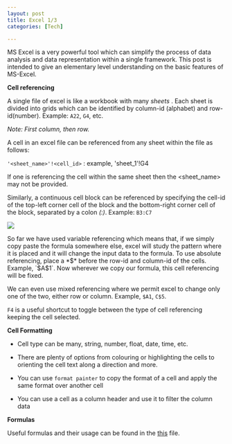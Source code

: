 ```yaml
---
layout: post
title: Excel 1/3
categories: [Tech]

---
```


MS Excel is a very powerful tool which can simplify the process of data analysis and data representation within a single framework. This post is intended to give an elementary level understanding on the basic features of MS-Excel. 

**Cell referencing**

A single file of excel is like a workbook with many *sheets* . Each sheet is divided into grids which can be identified by column-id (alphabet) and row-id(number). Example: `A22`, `G4`, etc. 

*Note: First column, then row.* 

A cell in an excel file can be referenced from any sheet within the file as follows:

`'<sheet_name>'!<cell_id>` : example,   'sheet_1'!G4

If one is referencing the cell within the same sheet then the <sheet_name>  may not be provided.

Similarly, a continuous cell block can be referenced by specifying the cell-id of the top-left corner cell of the block and the bottom-right corner cell of the block, separated by a colon *(:)*. Example: `B3:C7`

<img src="{{site.baseurl}}/assets/img/2021-11-30-MS-Excel_1_cell_selection.png" />

So far we have used variable referencing which means that, if we simply copy paste the formula somewhere else, excel will study the pattern where it is placed and it will change the input data to the formula. 
To use absolute referencing, place a *$* before the row-id and column-id of the cells. Example, `$A$1`.  Now wherever we copy our formula, this cell referencing will be fixed.

We can even use mixed referencing where we permit excel to change only one of the two, either row or column. Example,  `$A1`, `C$5`.

`F4` is a useful shortcut to toggle between the type of cell referencing keeping the cell selected.



**Cell Formatting**

- Cell type can be many, string, number, float, date, time, etc.
- There are plenty of options from colouring or highlighting the cells to orienting the cell text along a direction and more.
- You can use `format painter` to copy the format of a cell and apply the same format over another cell

- You can use a cell as a column header and use it to filter the column data



**Formulas**

Useful formulas and their usage can be found in the <a href="{}{site.baseurl}}/assets/files/2021-11-30-MS-Excel_1_excel_formula_list.odt">this</a> file.

